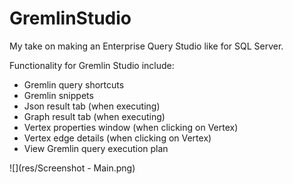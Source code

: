 # GremlinStudio
My take on making an Enterprise Query Studio like for SQL Server.

Functionality for Gremlin Studio include:
- Gremlin query shortcuts
- Gremlin snippets
- Json result tab (when executing)
- Graph result tab (when executing)
- Vertex properties window (when clicking on Vertex)
- Vertex edge details (when clicking on Vertex)
- View Gremlin query execution plan

![](res/Screenshot - Main.png)
